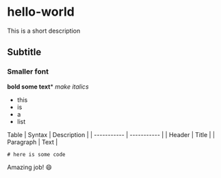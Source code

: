 # hello-world
This is a short description

## Subtitle
### Smaller font

**bold some text***
*make italics*

- this 
- is 
- a
- list

Table	| Syntax | Description |
| ----------- | ----------- |
| Header | Title |
| Paragraph | Text |

```
# here is some code
```

Amazing job! :smile:
